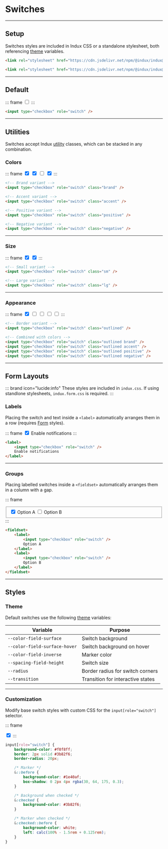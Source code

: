 # Switches

---

## Setup

Switches styles are included in Indux CSS or a standalone stylesheet, both referencing [theme](/styles/theme) variables.

<x-code-group copy>

```html "Indux CSS"
<link rel="stylesheet" href="https://cdn.jsdelivr.net/npm/@indux/indux@latest/dist/indux.css" />
```

```html "Standalone"
<link rel="stylesheet" href="https://cdn.jsdelivr.net/npm/@indux/indux@latest/dist/indux.switch.css" />
```

</x-code-group>

---

## Default

::: frame
<input type="checkbox" role="switch" />
:::

```html copy
<input type="checkbox" role="switch" />
```

---

## Utilities

Switches accept Indux [utility](/styles/utilities) classes, which can be stacked in any combination.

### Colors

::: frame
<input type="checkbox" role="switch" class="brand" checked />
<input type="checkbox" role="switch" class="accent" checked />
<input type="checkbox" role="switch" class="positive" />
<input type="checkbox" role="switch" class="negative" checked />
:::

```html copy
<!-- Brand variant -->
<input type="checkbox" role="switch" class="brand" />

<!-- Accent variant -->
<input type="checkbox" role="switch" class="accent" />

<!-- Positive variant -->
<input type="checkbox" role="switch" class="positive" />

<!-- Negative variant -->
<input type="checkbox" role="switch" class="negative" />
```

---

### Size

::: frame
<input type="checkbox" role="switch" class="sm" checked />
<input type="checkbox" role="switch" class="lg" checked />
:::

```html copy
<!-- Small variant -->
<input type="checkbox" role="switch" class="sm" />

<!-- Large variant -->
<input type="checkbox" role="switch" class="lg" />
```

---

### Appearance

::: frame
<input type="checkbox" role="switch" class="outlined" checked />
<input type="checkbox" role="switch" class="outlined brand" />
<input type="checkbox" role="switch" class="outlined accent" />
<input type="checkbox" role="switch" class="outlined positive" />
<input type="checkbox" role="switch" class="outlined negative" />
:::

```html copy
<!-- Border variant -->
<input type="checkbox" role="switch" class="outlined" />

<!-- Combined with colors -->
<input type="checkbox" role="switch" class="outlined brand" />
<input type="checkbox" role="switch" class="outlined accent" />
<input type="checkbox" role="switch" class="outlined positive" />
<input type="checkbox" role="switch" class="outlined negative" />
```

---

## Form Layouts

::: brand icon="lucide:info"
These styles are included in `indux.css`. If using standlone stylesheets, `indux.form.css` is required.
:::

### Labels

Placing the switch and text inside a `<label>` automatically arranges them in a row (requires [Form](/elements/forms) styles).


::: frame
<label>
    <input type="checkbox" role="switch" checked />
    Enable notifications
</label>
:::

```html copy
<label>
    <input type="checkbox" role="switch" />
    Enable notifications
</label>
```

---

### Groups

Placing labelled switches inside a `<fieldset>` automatically arranges them in a column with a gap.

::: frame
<fieldset>
    <label>
        <input type="checkbox" role="switch" checked />
        Option A
    </label>
    <label>
        <input type="checkbox" role="switch" />
        Option B
    </label>
</fieldset>
:::

```html copy
<fieldset>
    <label>
        <input type="checkbox" role="switch" />
        Option A
    </label>
    <label>
        <input type="checkbox" role="switch" />
        Option B
    </label>
</fieldset>
```

---

## Styles

### Theme

Default switches use the following [theme](/styles/theme) variables:

| Variable | Purpose |
|----------|---------|
| `--color-field-surface` | Switch background |
| `--color-field-surface-hover` | Switch background on hover |
| `--color-field-inverse` | Marker color |
| `--spacing-field-height` | Switch size |
| `--radius` | Border radius for switch corners |
| `--transition` | Transition for interactive states |

---

### Customization

Modify base switch styles with custom CSS for the `input[role="switch"]` selector.

::: frame
<style>
input[role="switch"].custom {
    background-color: #f0f8ff;
    border: 2px solid #3b82f6;
    border-radius: 20px;
}

/* Marker */
input[role="switch"].custom::before {
    background-color: #1e40af;
    box-shadow: 0 2px 4px rgba(30, 64, 175, 0.3);
}

/* Background when checked */
input[role="switch"].custom:checked {
    background-color: #3b82f6;
}

/* Marker when checked */
input[role="switch"].custom:checked::before {
    background-color: white;
    left: calc(100% - 1.5rem + 0.125rem);
}
</style>

<input type="checkbox" role="switch" class="custom" checked />
:::

```css copy
input[role="switch"] {
    background-color: #f0f8ff;
    border: 2px solid #3b82f6;
    border-radius: 20px;

    /* Marker */
    &::before {
        background-color: #1e40af;
        box-shadow: 0 2px 4px rgba(30, 64, 175, 0.3);
    }

    /* Background when checked */
    &:checked {
        background-color: #3b82f6;
    }

    /* Marker when checked */
    &:checked::before {
        background-color: white;
        left: calc(100% - 1.5rem + 0.125rem);
    }
}
```